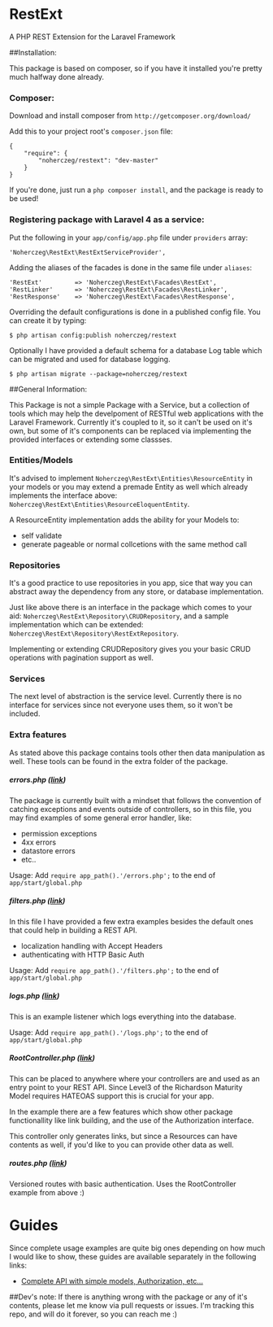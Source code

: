 RestExt
=======

A PHP REST Extension for the Laravel Framework

##Installation:

This package is based on composer, so if you have it installed you're pretty much halfway done already.

### Composer:

Download and install composer from `http://getcomposer.org/download/`

Add this to your project root's `composer.json` file:
```
{
    "require": {
        "noherczeg/restext": "dev-master"
    }
}
```
If you're done, just run a `php composer install`, and the package is ready to be used!

### Registering package with Laravel 4 as a service:

Put the following in your `app/config/app.php` file under `providers` array:
```
'Noherczeg\RestExt\RestExtServiceProvider',
```

Adding the aliases of the facades is done in the same file under `aliases`:
```
'RestExt'         => 'Noherczeg\RestExt\Facades\RestExt',
'RestLinker'      => 'Noherczeg\RestExt\Facades\RestLinker',
'RestResponse'    => 'Noherczeg\RestExt\Facades\RestResponse',
```

Overriding the default configurations is done in a published config file. You can create it by typing:
```
$ php artisan config:publish noherczeg/restext
```

Optionally I have provided a default schema for a database Log table which can be migrated and used for database logging.
```
$ php artisan migrate --package=noherczeg/restext
```

##General Information:

This Package is not a simple Package with a Service, but a collection of tools which may help the develpoment of RESTful
web applications with the Laravel Framework. Currently it's coupled to it, so it can't be used on it's own, but some of
it's components can be replaced via implementing the provided interfaces or extending some classses.

### Entities/Models

It's advised to implement `Noherczeg\RestExt\Entities\ResourceEntity` in your models or you may extend a premade Entity
as well which already implements the interface above: `Noherczeg\RestExt\Entities\ResourceEloquentEntity`.

A ResourceEntity implementation adds the ability for your Models to:
+ self validate
+ generate pageable or normal collcetions with the same method call


### Repositories

It's a good practice to use repositories in you app, sice that way you can abstract away the dependency from any store,
or database implementation.

Just like above there is an interface in the package which comes to your aid: `Noherczeg\RestExt\Repository\CRUDRepository`,
and a  sample implementation which can be extended: `Noherczeg\RestExt\Repository\RestExtRepository`.

Implementing or extending CRUDRepository gives you your basic CRUD operations with pagination support as well.

### Services

The next level of abstraction is the service level. Currently there is no interface for services since not everyone uses
 them, so it won't be included.

### Extra features

As stated above this package contains tools other then data manipulation as well. These tools can be found in the extra
 folder of the package.

##### errors.php ([link](https://github.com/noherczeg/RestExt/blob/master/extra/errors.php))
The package is currently built with a mindset that follows the convention of catching exceptions and events outside of
 controllers, so in this file, you may find examples of some general error handler, like:

+ permission exceptions
+ 4xx errors
+ datastore errors
+ etc..

Usage: Add `require app_path().'/errors.php';` to the end of `app/start/global.php`

##### filters.php ([link](https://github.com/noherczeg/RestExt/blob/master/extra/logs.php))
In this file I have provided a few extra examples besides the default ones that could help in building a REST API.

+ localization handling with Accept Headers
+ authenticating with HTTP Basic Auth

Usage: Add `require app_path().'/filters.php';` to the end of `app/start/global.php`

##### logs.php ([link](https://github.com/noherczeg/RestExt/blob/master/extra/logs.php))
This is an example listener which logs everything into the database.

Usage: Add `require app_path().'/logs.php';` to the end of `app/start/global.php`

##### RootController.php ([link](https://github.com/noherczeg/RestExt/blob/master/extra/RootController.php))
This can be placed to anywhere where your controllers are and used as an entry point to your REST API. Since Level3 of the
Richardson Maturity Model requires HATEOAS support this is crucial for your app.

In the example there are a few features which show other package functionallity like link building, and the use of the
Authorization interface.

This controller only generates links, but since a Resources can have contents as well, if you'd like to you can provide
other data as well.

##### routes.php ([link](https://github.com/noherczeg/RestExt/blob/master/extra/routes.php))
Versioned routes with basic authentication. Uses the RootController example from above :)


# Guides

Since complete usage examples are quite big ones depending on how much I would like to show, these guides are available
separately in the following links:

+ [Complete API with simple models, Authorization, etc...](http://github.com/noherczeg/RestExt/blob/master/docs/complete.md)


##Dev's note:
If there is anything wrong with the package or any of it's contents, please let me know via pull requests or issues. I'm tracking this repo, and will do it forever, so you can reach me :)